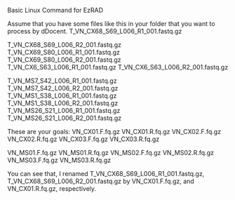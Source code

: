 Basic Linux Command for EzRAD

Assume that you have some files like this in your folder that you want to process by dDocent. 
T_VN_CX68_S69_L006_R1_001.fastq.gz

T_VN_CX68_S69_L006_R2_001.fastq.gz
T_VN_CX69_S80_L006_R1_001.fastq.gz
T_VN_CX69_S80_L006_R2_001.fastq.gz
T_VN_CX6_S63_L006_R1_001.fastq.gz
T_VN_CX6_S63_L006_R2_001.fastq.gz

T_VN_MS7_S42_L006_R1_001.fastq.gz
T_VN_MS7_S42_L006_R2_001.fastq.gz
T_VN_MS1_S38_L006_R1_001.fastq.gz
T_VN_MS1_S38_L006_R2_001.fastq.gz
T_VN_MS26_S21_L006_R1_001.fastq.gz
T_VN_MS26_S21_L006_R2_001.fastq.gz

These are your goals:
VN_CX01.F.fq.gz
VN_CX01.R.fq.gz
VN_CX02.F.fq.gz
VN_CX02.R.fq.gz
VN_CX03.F.fq.gz
VN_CX03.R.fq.gz

VN_MS01.F.fq.gz
VN_MS01.R.fq.gz
VN_MS02.F.fq.gz
VN_MS02.R.fq.gz
VN_MS03.F.fq.gz
VN_MS03.R.fq.gz

You can see that, I renamed T_VN_CX68_S69_L006_R1_001.fastq.gz, T_VN_CX68_S69_L006_R2_001.fastq.gz by VN_CX01.F.fq.gz, and VN_CX01.R.fq.gz, respectively.
